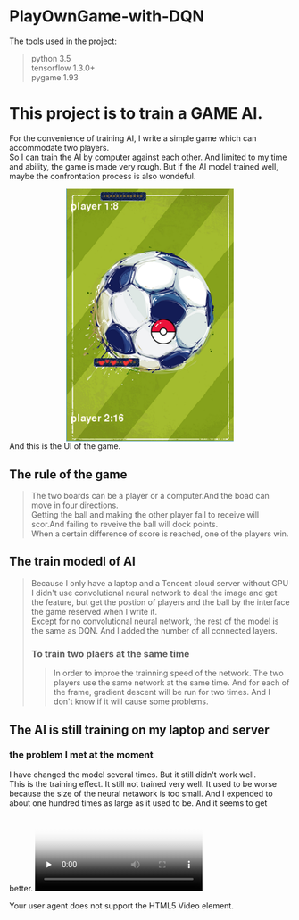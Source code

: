 # PlayOwnGame-with-DQN
The tools used in the project:<br>
>python 3.5<br>
>tensorflow 1.3.0+<br>
>pygame 1.93<br>
# This project is to train a GAME AI.<br>
For the convenience of training AI, I write a simple game which can accommodate two players.<br>
So I can train the AI by computer against each other. And limited to my time and ability, the game is made very rough. But if the AI model trained well, maybe the confrontation process is also wondeful.<br>
<center><img src="https://raw.githubusercontent.com/wyf0912/PlayOwnGame-with-DQN/master/github_img/UI.jpg" width = "300"  alt="游戏界面" align=center /></center>
And this is the UI of the game.<br>

## The rule of the game 
>The two boards can be a player or a computer.And the boad can move in four directions.<br>
 Getting the ball and making the other player fail to receive will scor.And failing to reveive the ball will dock points.<br>
 When a certain difference of score is reached, one of the players win.<br>

## The train modedl of AI
>Because I only have a laptop and a Tencent cloud server without GPU<br>
I didn't use convolutional neural network to deal the image and get the feature, but get the postion of players and the ball by the interface the game reserved when I write it.<br>
Except for no convolutional neural network, the rest of the model is the same as DQN. And I added the number of all connected layers. 
>### To train two plaers at the same time
>>In order to improe the trainning speed of the network. The two players use the same network at the same time. And for each of the frame, gradient descent will be run for two times. And I don't know if it will cause some problems.

## The AI is still training on my laptop and server
### the problem I met at the moment
I have changed the model several times. But it still didn't work well.<br> 
This is the training effect. It still not trained very well. It used to be worse because the size of the neural netawork is too small. And I expended to about one hundred times as large as it used to be. And it seems to get better.
<video id="video" controls="" preload="none" poster="github_img/UI.jpg">
      <source id="mp4" src="github_img/four-dirctions.mp4" type="video/mp4">
      <p>Your user agent does not support the HTML5 Video element.</p>
    </video>

